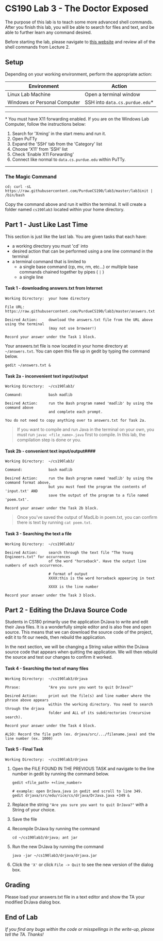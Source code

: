 # CS190 Lab 3 - The Doctor Exposed #

The purpose of this lab is to teach some more advanced shell commands. After you finish this lab, you will be able to search for files and text, and be able to further learn any command desired. 

Before starting the lab, please navigate to [this website](https://github.com/PurdueCS190/syllabus/blob/master/lecture02-more-terminal.md) and review all of the shell commands from Lecture 2. 

## Setup ##

Depending on your working environment, perform the appropriate action:

| Environment   | Action        |
| ------------- | ------------- |
| Linux Lab Machine            | Open a terminal window        |
| Windows or Personal Computer | SSH into `data.cs.purdue.edu`*  |

----

\* You must have X11 forwarding enabled. If you are on the Windows Lab Computer, follow the instructions below:

1. Search for 'Xming' in the start menu and run it.
2. Open PuTTy
3. Expand the 'SSH' tab from the 'Category' list
4. Choose 'X11' from 'SSH' list
5. Check 'Enable X11 Forwarding'
6. Connect like normal to `data.cs.purdue.edu` within PuTTy.

----

### The Magic Command ###
	cd; curl -sL https://raw.githubusercontent.com/PurdueCS190/lab3/master/lab3init | /bin/bash

Copy the command above and run it within the terminal. It will create a folder named `cs190lab3` located within your home directory. 


## Part 1 - Just Like Last Time ##

This section is just like the last lab. You are given tasks that each have:

- a working directory you must 'cd' into
- desired action that can be performed using a one line command in the terminal
- a terminal command that is limited to
    - a single base command (cp, mv, rm, etc...) or multiple base commands chained together by pipes ( `|` )
    - a single line

#### Task 1 - downloading answers.txt from Internet ####

    Working Directory:  your home directory

    File URL:           https://raw.githubusercontent.com/PurdueCS190/lab3/master/answers.txt

    Desired Action:     download the answers.txt file from the URL above using the terminal 
                        (may not use browser!)

    Record your answer under the Task 1 block.

Your answers.txt file is now located in your home directory at `~/answers.txt`. You can open this file up in gedit by typing the command below. 

    gedit ~/answers.txt &

#### Task 2a - inconvenient text input/output ####

    Working Directory:  ~/cs190lab3/

    Command:            bash madlib

    Desired Action:     run the Bash program named 'madlib' by using the command above 
                        and complete each prompt.

    You do not need to copy anything over to answers.txt for Task 2a.

> If you want to compile and run Java in the terminal on your own, you must run 
> `javac <file_name>.java` first to compile. In this lab, the compilation step is
> done or you.

#### Task 2b - convenient text input/output####

    Working Directory:  ~/cs190lab3/

    Command:            bash madlib

    Desired Action:     run the Bash program named 'madlib' by using the command format above, 
                        but you must feed the program the contents of 'input.txt' AND 
                        save the output of the program to a file named 'poem.txt'.

    Record your answer under the Task 2b block.

> Once you've saved the output of MadLib in poem.txt, you can confirm there is text by 
> running `cat poem.txt`.

#### Task 3 - Searching the text a file ####

    Working Directory:  ~/cs190lab3/

    Desired Action:     search through the text file "The Young Engineers.txt" for occurrences
                        of the word "horseback". Have the output line numbers of each occurrence.

                        # format of output
                        XXXX:this is the word horseback appearing in text

                        XXXX is the line number

    Record your answer under the Task 3 block.


## Part 2 - Editing the DrJava Source Code ##

Students in CS180 primarily use the application DrJava to write and edit their Java files. It is a wonderfully simple editor and is also free and open source. This means that we can download the source code of the project, edit it to fit our needs, then rebuild the application. 

In the next section, we will be changing a String value within the DrJava source code that appears when quitting the application. We will then rebuild the source and test our changes to confirm it worked.


#### Task 4 - Searching the text of many files ####

    Working Directory:  ~/cs190lab3/drjava

    Phrase:             "Are you sure you want to quit DrJava?"

    Desired Action:     print out the file(s) and line number where the phrase above appears
                        within the working directory. You need to search through the drjava 
                        folder and ALL of its subdirectories (recursive search).

    Record your answer under the Task 4 block.

    ALSO: Record the file path (ex. drjava/src/.../filename.java) and the line number (ex. 1000)

#### Task 5 - Final Task ####

    Working Directory:  ~/cs190lab3/drjava

1. Open the FILE FOUND IN THE PREVIOUS TASK and navigate to the line number in gedit by running the command below.
    ```
    gedit <file_path> +<line_number>

    # example: open DrJava.java in gedit and scroll to line 349. 
    gedit drjava/src/edu/rice/cs/drjava/DrJava.java +349 &
    ```

2. Replace the string `"Are you sure you want to quit DrJava?"` with a String of your choice.
3. Save the file
4. Recompile DrJava by running the command
    ```
    cd ~/cs190lab3/drjava; ant jar
    ```
5. Run the new DrJava by running the command
    ```
    java -jar ~/cs190lab3/drjava/drjava.jar
    ```
6. Click the `'X'` or click `File -> Quit` to see the new version of the dialog box. 


## Grading ##

Please load your answers.txt file in a text editor and show the TA your modified DrJava dialog box.


## End of Lab ##


*If you find any bugs within the code or misspellings in the write-up, please tell the TA. Thanks!*
